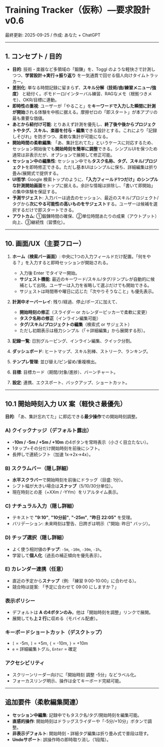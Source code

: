 # Training Tracker（仮称）—要求設計 v0.6

最終更新: 2025-09-25 / 作成: あなた + ChatGPT

---

## 1. コンセプト / 目的

* **目的**: 技術・楽器など多領域の「鍛錬」を、Toggl のような軽快さで計測しつつ、**学習設計→実行→振り返り** を一気通貫で回せる個人向けタイムトラッカー。
* **差別化**: 単なる時間記録に留まらず、**スキル分解（技術/曲/練習メニュー/強度）** と紐付く。ポモドーロ/インターバル練習、RAGなメモ（根拠つきメモ）、OKR/目標に連動。
* **即時性の重視**: ユーザーが「やること」を**キーワードで入力した瞬間に計測が開始**される体験を中核に据える。摩擦ゼロの「即スタート」が本アプリの最も重要な価値。
* **あとから紐付け可能**: とりあえず計測を優先し、**終了後や後からプロジェクトやタグ、スキル、楽器を付与・編集**できる設計とする。これにより「記録しそびれ」を防ぎつつ、柔軟な集計が可能になる。
* **開始時間の柔軟編集**: 「あ、集計忘れてた」というケースに対応するため、セッション開始後でも**開始時刻を簡単に調整**できる。シンプルUIを保つため通常は非表示だが、オプションで展開して修正可能。
* **セッション中の編集性**: セッション中でも**タスク名称、タグ、スキル/プロジェクト**を即時修正できる。ただし基本UIはシンプルに保ち、詳細編集は折り畳み/展開式で提供する。
* **UI哲学**: Google 検索トップのように、**「入力フィールド1つだけ」のシンプルな計測開始画面**をトップに据える。余計な情報は排除し、「書いて即開始」の集中体験を保証する。
* **予測サジェスト**: 入力バーは過去のセッション、最近のスキル/プロジェクト/タグから**次にやる可能性の高いものをサジェスト**する。ユーザーは候補を選択するだけで即スタートできる。
* **アウトカム**: ①鍛錬時間の確保、②単位時間あたりの成果（アウトプット）向上、③継続性（習慣化）。

---

## 10. 画面/UX（主要フロー）

1. **ホーム（検索バー画面）**: 中央に1つの入力フィールドだけ配置。「何をやる？」を入力すると即時セッションが開始される。

    * 入力後 Enter でタイマー開始。
    * **サジェスト機能**: 最近のキーワード/スキル/タグ/テンプレが自動的に候補として出現。ユーザーは入力を省略して選ぶだけでも開始できる。
    * サジェストは時間帯や曜日に応じた「次やりそうなこと」も優先表示。
2. **計測中オーバーレイ**: 残り/経過、停止/ポーズに加えて、

    * **開始時刻の修正**（スライダー or カレンダーピッカーで柔軟に変更）
    * **タスク名称の修正**（インライン編集可能）
    * **タグ/スキル/プロジェクトの編集**（検索式 or サジェスト）
    * ただし初期表示は極力シンプル（「＋詳細編集」から展開する形）。
3. **記録一覧**: 日別グルーピング、インライン編集、クイック分割。
4. **ダッシュボード**: ヒートマップ、スキル別棒、ストリーク、ランキング。
5. **テンプレ管理**: 並び替え/ピン留め/重複検出。
6. **目標**: 目標カード（期間/対象/進捗）、バーンチャート。
7. **設定**: 連携、エクスポート、バックアップ、ショートカット。

---

## 10.1 開始時刻入力 UX 案（軽快さ最優先）

**目的**: 「あ、集計忘れてた」に即応できる**最少操作**での開始時刻調整。

### A) クイックナッジ（デフォルト露出）

* **-10m / -5m / +5m / +10m** の4ボタンを常時表示（小さく目立たない）。
* 1タップ=その分だけ開始時刻を前後にシフト。
* 長押しで連続シフト（加速 1x→2x→4x）。

### B) スクラムバー（隠し詳細）

* **水平スクラバー**で開始時刻を前後にドラッグ（目盛: 1分）。
* シフト幅が大きい場合は**スナップ**（5/10/30分単位）。
* 現在時刻との差（+XXm / -YYm）をリアルタイム表示。

### C) ナチュラル入力（隠し詳細）

* テキストで **"9:10"**, **"10分前"**, **"-25m"**, **"昨日 22:05"** を受理。
* バリデーション: 未来時刻は警告、日跨ぎは明示（"開始: 昨日" バッジ）。

### D) チップ選択（隠し詳細）

* よく使う相対値の**チップ**: `-5m`, `-10m`, `-30m`, `-1h`。
* 学習して**個人化**（過去の補正傾向を優先表示）。

### E) カレンダー連携（任意）

* 直近の予定から**スナップ**（例: 「練習 9:00-10:00」に合わせる）。
* 競合時は提案: 「予定に合わせて 09:00 にしますか？」

### 表示ポリシー

* デフォルトは **A の4ボタンのみ**。他は「開始時刻を調整」リンクで展開。
* 展開しても**上 2 行**に収める（モバイル配慮）。

### キーボードショートカット（デスクトップ）

* `[` = -5m, `]` = +5m, `{` = -10m, `}` = +10m
* `e` = 詳細編集トグル, `Enter` = 確定

### アクセシビリティ

* スクリーンリーダー向けに「開始時刻 調整 -5分」などラベル化。
* フォーカスリング明示、操作は全てキーボード完結可能。

---

## 追加要件（柔軟編集関連）

* **セッション中編集**: 記録中でもタスク名/タグ/開始時刻を編集可能。
* **直感的操作**: 開始時刻はドラッグスライダーや「-5分/+10分」ボタンで調整。
* **非表示デフォルト**: 開始時刻・詳細タグ編集は折り畳み式で普段は隠す。
* **Undoサポート**: 誤操作時の即時取り消し（1段階）。
